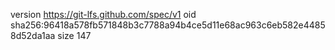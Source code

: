 version https://git-lfs.github.com/spec/v1
oid sha256:96418a578fb571848b3c7788a94b4ce5d11e68ac963c6eb582e44858d52da1aa
size 147
